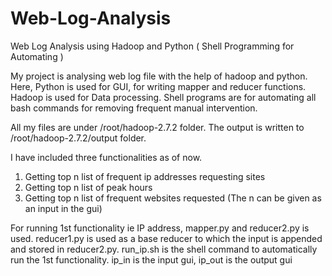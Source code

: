 # Web-Log-Analysis
Web Log Analysis using Hadoop and Python ( Shell Programming for Automating )

My project is analysing web log file with the help of hadoop and python.
Here, Python is used for GUI, for writing mapper and reducer functions.
Hadoop is used for Data processing. Shell programs are for automating all bash commands for removing frequent manual intervention.

All my files are under /root/hadoop-2.7.2 folder. The output is written to /root/hadoop-2.7.2/output folder.

I have included three functionalities as of now. 
1) Getting top n list of frequent ip addresses requesting sites
2) Getting top n list of peak hours
3) Getting top n list of frequent websites requested
(The n can be given as an input in the gui)

For running 1st functionality ie IP address, mapper.py and reducer2.py is used. reducer1.py is used as a base reducer to which the input is appended and stored in reducer2.py. run_ip.sh is the shell command to automatically run the 1st functionality. ip_in is the input gui, ip_out is the output gui 
